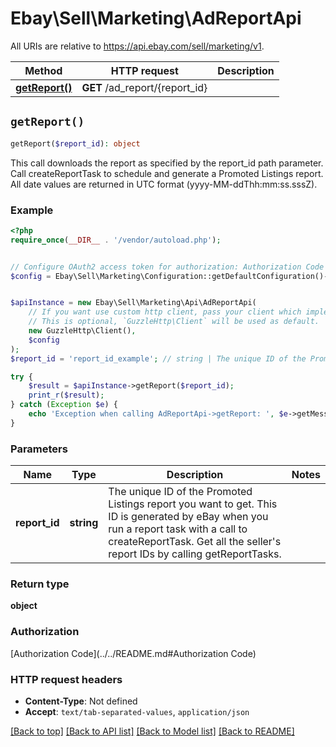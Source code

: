 # Ebay\Sell\Marketing\AdReportApi

All URIs are relative to https://api.ebay.com/sell/marketing/v1.

Method | HTTP request | Description
------------- | ------------- | -------------
[**getReport()**](AdReportApi.md#getReport) | **GET** /ad_report/{report_id} | 


## `getReport()`

```php
getReport($report_id): object
```



This call downloads the report as specified by the report_id path parameter. Call createReportTask to schedule and generate a Promoted Listings report. All date values are returned in UTC format (yyyy-MM-ddThh:mm:ss.sssZ).

### Example

```php
<?php
require_once(__DIR__ . '/vendor/autoload.php');


// Configure OAuth2 access token for authorization: Authorization Code
$config = Ebay\Sell\Marketing\Configuration::getDefaultConfiguration()->setAccessToken('YOUR_ACCESS_TOKEN');


$apiInstance = new Ebay\Sell\Marketing\Api\AdReportApi(
    // If you want use custom http client, pass your client which implements `GuzzleHttp\ClientInterface`.
    // This is optional, `GuzzleHttp\Client` will be used as default.
    new GuzzleHttp\Client(),
    $config
);
$report_id = 'report_id_example'; // string | The unique ID of the Promoted Listings report you want to get. This ID is generated by eBay when you run a report task with a call to createReportTask. Get all the seller's report IDs by calling getReportTasks.

try {
    $result = $apiInstance->getReport($report_id);
    print_r($result);
} catch (Exception $e) {
    echo 'Exception when calling AdReportApi->getReport: ', $e->getMessage(), PHP_EOL;
}
```

### Parameters

Name | Type | Description  | Notes
------------- | ------------- | ------------- | -------------
 **report_id** | **string**| The unique ID of the Promoted Listings report you want to get. This ID is generated by eBay when you run a report task with a call to createReportTask. Get all the seller&#39;s report IDs by calling getReportTasks. |

### Return type

**object**

### Authorization

[Authorization Code](../../README.md#Authorization Code)

### HTTP request headers

- **Content-Type**: Not defined
- **Accept**: `text/tab-separated-values`, `application/json`

[[Back to top]](#) [[Back to API list]](../../README.md#endpoints)
[[Back to Model list]](../../README.md#models)
[[Back to README]](../../README.md)
